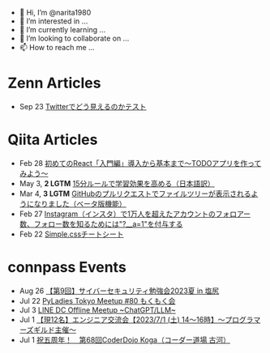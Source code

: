- 👋 Hi, I’m @narita1980
- 👀 I’m interested in ...
- 🌱 I’m currently learning ...
- 💞️ I’m looking to collaborate on ...
- 📫 How to reach me ...

# Zenn Articles

<!-- profile updater begin: zenn -->
- Sep 23 [Twitterでどう見えるのかテスト](https://zenn.dev/narita1980/articles/cbb21f8d7f785752d6ac)
<!-- profile updater end: zenn -->

# Qiita Articles

<!-- profile updater begin: qiita -->
- Feb 28 [初めてのReact「入門編」導入から基本まで〜TODOアプリを作ってみよう〜](https://qiita.com/narita1980/items/49df43425ba2400bd0c2)
- May 3, **2 LGTM** [15分ルールで学習効果を高める（日本語訳）](https://qiita.com/narita1980/items/d0ad5246344fc6e4380f)
- Mar 4, **3 LGTM** [GitHubのプルリクエストでファイルツリーが表示されるようになりました（ベータ版機能）](https://qiita.com/narita1980/items/bee2c5232342a51e0415)
- Feb 27 [Instagram（インスタ）で1万人を超えたアカウントのフォロアー数、フォロー数を知るためには"?__a=1"を付与する](https://qiita.com/narita1980/items/630b7014fa893461b991)
- Feb 22 [Simple.cssチートシート](https://qiita.com/narita1980/items/fd2ccf0e91944aab9fd5)
<!-- profile updater end: qiita -->

# connpass Events

<!-- profile updater begin: connpass -->
- Aug 26 [【第9回】サイバーセキュリティ勉強会2023夏 in 塩尻](https://shiojiri-cyber.connpass.com/event/286135/)
- Jul 22 [PyLadies Tokyo Meetup #80 もくもく会](https://pyladies-tokyo.connpass.com/event/287027/)
- Jul 3 [LINE DC Offline Meetup ~ChatGPT/LLM~](https://linedevelopercommunity.connpass.com/event/286483/)
- Jul 1 [【現12名】エンジニア交流会【2023/7/1 (土) 14～16時】〜プログラマーズギルド主催〜](https://connpass.com/event/287917/)
- Jul 1 [祝五周年！　第68回CoderDojo Koga（コーダー道場 古河）](https://coderdojokoga.connpass.com/event/286803/)
<!-- profile updater end: connpass -->

<!---
narita1980/narita1980 is a ✨ special ✨ repository because its `README.md` (this file) appears on your GitHub profile.
You can click the Preview link to take a look at your changes.
--->
